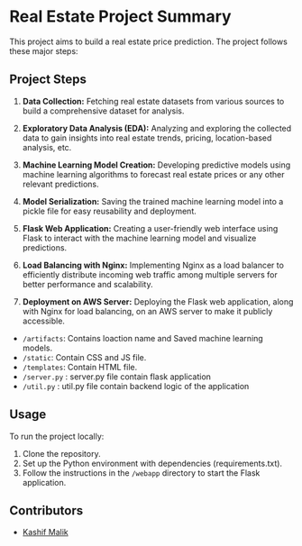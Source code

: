 # Real Estate Project Summary

This project aims to build a real estate price prediction. The project follows these major steps:

## Project Steps

1. **Data Collection:** Fetching real estate datasets from various sources to build a comprehensive dataset for analysis.

2. **Exploratory Data Analysis (EDA):** Analyzing and exploring the collected data to gain insights into real estate trends, pricing, location-based analysis, etc.

3. **Machine Learning Model Creation:** Developing predictive models using machine learning algorithms to forecast real estate prices or any other relevant predictions.

4. **Model Serialization:** Saving the trained machine learning model into a pickle file for easy reusability and deployment.

5. **Flask Web Application:** Creating a user-friendly web interface using Flask to interact with the machine learning model and visualize predictions.

6. **Load Balancing with Nginx:** Implementing Nginx as a load balancer to efficiently distribute incoming web traffic among multiple servers for better performance and scalability.

7. **Deployment on AWS Server:** Deploying the Flask web application, along with Nginx for load balancing, on an AWS server to make it publicly accessible.


- `/artifacts`: Contains loaction name and Saved machine learning models.
- `/static`: Contain CSS and JS file.
- `/templates`: Contain HTML file.
- `/server.py` : server.py file contain flask application
- `/util.py` : util.py file contain backend logic of the application

## Usage

To run the project locally:

1. Clone the repository.
2. Set up the Python environment with dependencies (requirements.txt).
3. Follow the instructions in the `/webapp` directory to start the Flask application.

## Contributors

- [Kashif Malik](https://www.linkedin.com/in/kashif-malik-2924a9258/)
